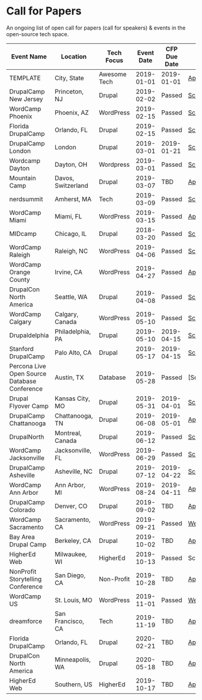 # Call for Papers
An ongoing list of open call for papers (call for speakers) &amp; events in the open-source tech space.

| Event Name | Location | Tech Focus | Event Date | CFP Due Date | URL |
|------------|----------|--------------|--------------|--------------|-------|
|TEMPLATE|City, State|Awesome Tech|2019-01-01|2019-01-01|[Apply](https://google.com)|
|DrupalCamp New Jersey|Princeton, NJ|Drupal|2019-02-02|Passed|[Schedule](https://www.drupalcampnj.org/program)|
|WordCamp Phoenix|Phoenix, AZ|WordPress|2019-02-15|Passed|[Schedule](https://2019.phoenix.wordcamp.org/)|
|Florida DrupalCamp|Orlando, FL|Drupal|2019-02-15|Passed|[Schedule](https://www.fldrupal.camp)|
|DrupalCamp London|London|Drupal|2019-03-01|2019-01-21|[Schedule](https://drupalcamp.london/get-involved/submit-a-session)|
|Wordcamp Dayton|Dayton, OH|Wordpress|2019-03-01|Passed|[Schedule](https://2019.dayton.wordcamp.org/)|
|Mountain Camp|Davos, Switzerland|Drupal|2019-03-07|TBD|[Apply](https://drupalmountaincamp.ch/)|
|nerdsummit|Amherst, MA|Tech|2019-03-09|Passed|[Schedule](https://wiki.nerd.ngo/display/SES)|
|WordCamp Miami|Miami, FL|WordPress|2019-03-15|Passed|[Apply](https://2019.miami.wordcamp.org/)|
|MIDcamp|Chicago, IL|Drupal|2018-03-20|Passed|[Schedule](https://www.midcamp.org/submit-session)|
|WordCamp Raleigh|Raleigh, NC|WordPress|2019-04-06|Passed|[Schedule](https://2019.raleigh.wordcamp.org/)|
|WordCamp Orange County|Irvine, CA|WordPress|2019-04-27|Passed|[Apply](https://2019.oc.wordcamp.org/?subscribe=success#blog_subscription-3)|
|DrupalCon North America|Seattle, WA|Drupal|2019-04-08|Passed|[Schedule](https://events.drupal.org/seattle2019)|
|WordCamp Calgary|Calgary, Canada|WordPress|2019-05-10|Passed|[Schedule](https://2018.calgary.wordcamp.org/sessions/)|
|Drupaldelphia|Philadelphia, PA|Drupal|2019-05-10|2019-04-15|[Schedule](https://drupaldelphia.org)|
|Stanford DrupalCamp|Palo Alto, CA|Drupal|2019-05-17|2019-04-15|[Schedule](https://drupalcamp.stanford.edu)|
|Percona Live Open Source Database Conference|Austin, TX|Database|2019-05-28|Passed|[Schedule(https://perconacfp.hubb.me/)|
|Drupal Flyover Camp|Kansas City, MO|Drupal|2019-05-31|2019-04-01|[Schedule](https://www.flyovercamp.org)|
|DrupalCamp Chattanooga|Chattanooga, TN|Drupal|2019-06-08|2019-05-01|[Apply](https://www.drupalcampchattanooga.com/conference/submit-session)|
|DrupalNorth|Montreal, Canada|Drupal|2019-06-12|Passed|[Schedule](http://www.drupalnorth.org/en/drupal-north-regional-summit)|
|WordCamp Jacksonville|Jacksonville, FL|WordPress|2019-06-29|Passed|[Schedule](https://2019.jacksonville.wordcamp.org)|
|DrupalCamp Asheville|Asheville, NC|Drupal|2019-07-12|2019-04-22|[Schedule](https://www.drupalasheville.com)|
|WordCamp Ann Arbor|Ann Arbor, MI|WordPress|2019-08-24|2019-04-11|[Apply](https://2019.annarbor.wordcamp.org)|
|DrupalCamp Colorado|Denver, CO|Drupal|2019-09-02|TBD|[Apply](https://2019.drupalcampcolorado.org/)|
|WordCamp Sacramento|Sacramento, CA|WordPress|2019-09-21|Passed|[Website](https://2019.sacramento.wordcamp.org/)|
|Bay Area Drupal Camp|Berkeley, CA|Drupal|2019-10-02|TBD|[Apply](https://2019.badcamp.org/)|
|HigherEd Web|Milwaukee, WI|HigherEd|2019-10-13|Passed|Schedule](https://2019.highedweb.org)|
|NonProfit Storytelling Conference|San Diego, CA|Non-Profit|2019-10-28|TBD|[Apply](https://nonprofitstorytellingconference.com/speaker-call-submissions/)|
|WordCamp US|St. Louis, MO|WordPress|2019-11-01|Passed|[Website](https://wordpress.org/news/2018/12/wordcamp-us-2019-dates-announced/)|
|dreamforce|San Francisco, CA|Tech|2019-11-19|TBD|[Apply](https://www.salesforce.com/form/dreamforce/df19-save-the-date/)|
|Florida DrupalCamp|Orlando, FL|Drupal|2020-02-21|TBD|[Apply](https://www.fldrupal.camp/submit-session)|
|DrupalCon North America|Minneapolis, WA|Drupal|2020-05-18|TBD|[Apply](https://events.drupal.org/minneapolis2020)|
|HigherEd Web|Southern, US|HigherEd|2019-10-17|TBD|[Apply](https://2020.highedweb.org/)|
